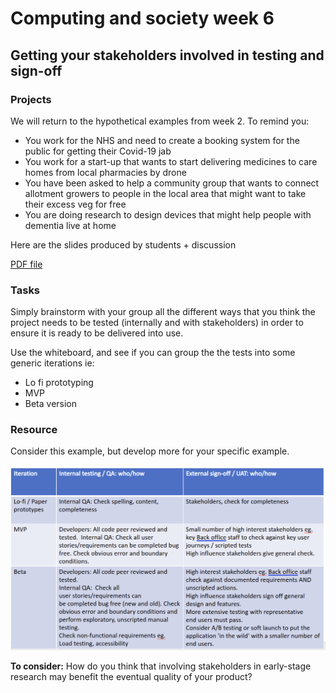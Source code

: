 # Computing and society week 6
## Getting your stakeholders involved in testing and sign-off


### Projects

We will return to the hypothetical examples from week 2. To remind you:

* You work for the NHS and need to create a booking system for the public for getting their Covid-19 jab
* You work for a start-up that wants to start delivering medicines to care homes from local pharmacies by drone
* You have been asked to help a community group that wants to connect allotment growers to people in the local area that might want to take their excess veg for free
* You are doing research to design devices that might help people with dementia live at home

Here are the slides produced by students + discussion

[PDF file ][75977cbe]

  [75977cbe]: session-2-activities.pdf "PDF"

### Tasks

Simply brainstorm with your group all the different ways that you think the project needs to be tested (internally and with stakeholders) in order to ensure it is ready to be delivered into use.

Use the whiteboard, and see if you can group the the tests into some generic iterations ie:

- Lo fi prototyping
- MVP
- Beta version

### Resource

Consider this example, but develop more for your specific example.

![stakeholders](stakholders-testing.png)


**To consider:**
How do you think that involving stakeholders in early-stage research may benefit the eventual quality of your product?

